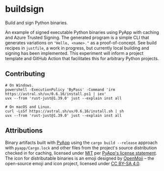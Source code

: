 # buildsign

Build and sign Python binaries.

An example of signed executable Python binaries using PyApp with caching and Azure Trusted Signing. The generated program is a simple CLI that generates variations on `"Hello, <name>."` as a proof-of-concept. See build recipes in `justfile`, a work in progress, but currently local building and signing has been implemented. This experiment will inform a project template and GitHub Action that facilitates this for arbitrary Python projects.

## Contributing

```Shell
# On Windows.
powershell -ExecutionPolicy 'ByPass' -Command 'irm https://astral.sh/uv/0.6.16/install.ps1 | iex'
uvx --from 'rust-just@1.39.0' just --explain inst all
```

```Shell
# On macOS and Linux.
curl -LsSf https://astral.sh/uv/0.6.16/install.sh | sh
uvx --from 'rust-just@1.39.0' just --explain inst all
```

## Attributions

Binary artifacts built with [PyApp](https://ofek.dev/pyapp) using the `cargo build --release` approach with `pyapp/Cargo.lock` and other files from the project's source distribution checked in for caching, licensed under [MIT](https://spdx.org/licenses/MIT.html) per [PyApp's license statement](https://github.com/ofek/pyapp#license). The icon for distributable binaries is an emoji designed by [OpenMoji](https://openmoji.org/) – the open-source emoji and icon project, licensed under [CC BY-SA 4.0](https://creativecommons.org/licenses/by-sa/4.0/#).
